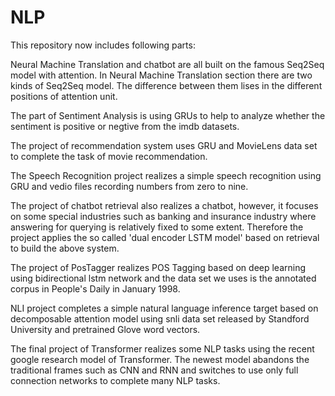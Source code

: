# NLP
This repository now includes following parts: 

Neural Machine Translation and chatbot are all built on the famous Seq2Seq model with attention. In Neural Machine Translation section there are two kinds of Seq2Seq model. The difference between them lises in the different positions of attention unit. 

The part of Sentiment Analysis is using GRUs to help to analyze whether the sentiment is positive or negtive from the imdb datasets. 

The project of recommendation system uses GRU and MovieLens data set to complete the task of movie recommendation. 

The Speech Recognition project realizes a simple speech recognition using GRU and vedio files recording numbers from zero to nine.

The project of chatbot retrieval also realizes a chatbot, however, it focuses on some special industries such as banking and insurance industry where answering for querying is relatively fixed to some extent. Therefore the project applies the so called 'dual encoder LSTM model' based on retrieval to build the above system.

The project of PosTagger realizes POS Tagging based on deep learning using bidirectional lstm network and the data set we uses is the annotated corpus in People's Daily in January 1998.

NLI project completes a simple natural language inference target based on decomposable attention model using snli data set released by Standford University and pretrained Glove word vectors.

The final project of Transformer realizes some NLP tasks using the recent google research model of Transformer. The newest model abandons the traditional frames such as CNN and RNN and switches to use only full connection networks to complete many NLP tasks.

